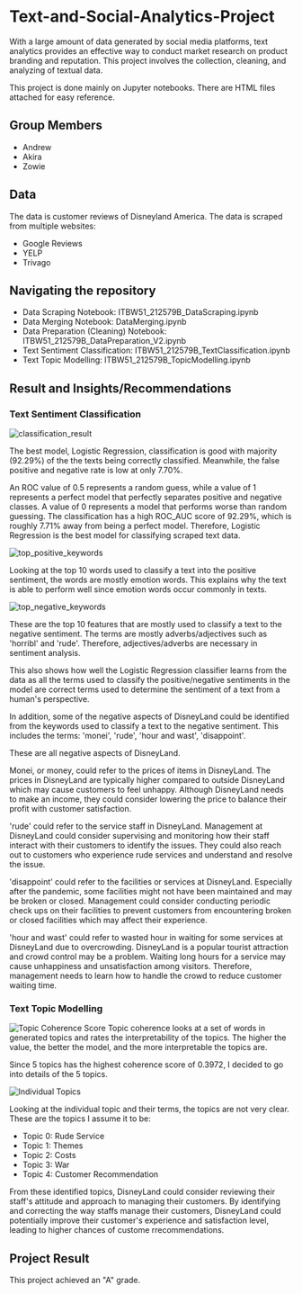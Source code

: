# Text-and-Social-Analytics-Project

With a large amount of data generated by social media platforms, text analytics provides an effective way to conduct market research on product branding and reputation. This project involves the collection, cleaning, and analyzing of textual data.

This project is done mainly on Jupyter notebooks. There are HTML files attached for easy reference.

## Group Members

- Andrew
- Akira
- Zowie

## Data

The data is customer reviews of Disneyland America. The data is scraped from multiple websites:
- Google Reviews
- YELP
- Trivago

## Navigating the repository

- Data Scraping Notebook: ITBW51_212579B_DataScraping.ipynb
- Data Merging Notebook: DataMerging.ipynb
- Data Preparation (Cleaning) Notebook: ITBW51_212579B_DataPreparation_V2.ipynb
- Text Sentiment Classification: ITBW51_212579B_TextClassification.ipynb
- Text Topic Modelling: ITBW51_212579B_TopicModelling.ipynb

## Result and Insights/Recommendations

### Text Sentiment Classification
![classification_result](https://github.com/exfang/Text-and-Social-Analytics-Project/assets/98097965/3097f612-0827-4676-99af-55dc0dd934bc)

The best model, Logistic Regression, classification is good with majority (92.29%) of the the texts being correctly classified. Meanwhile, the false positive and negative rate is low at only 7.70%.

An ROC value of 0.5 represents a random guess, while a value of 1 represents a perfect model that perfectly separates positive and negative classes. A value of 0 represents a model that performs worse than random guessing. The classification has a high ROC_AUC score of 92.29%, which is roughly 7.71% away from being a perfect model. Therefore, Logistic Regression is the best model for classifying scraped text data.

![top_positive_keywords](https://github.com/exfang/Text-and-Social-Analytics-Project/assets/98097965/710ad1a7-a988-48be-9fba-04c996be095b)

Looking at the top 10 words used to classify a text into the positive sentiment, the words are mostly emotion words. This explains why the text is able to perform well since emotion words occur commonly in texts.

![top_negative_keywords](https://github.com/exfang/Text-and-Social-Analytics-Project/assets/98097965/915f490c-946b-4442-8401-97dc02409a77)

These are the top 10 features that are mostly used to classify a text to the negative sentiment. The terms are mostly adverbs/adjectives such as 'horribl' and 'rude'. Therefore, adjectives/adverbs are necessary in sentiment analysis.

This also shows how well the Logistic Regression classifier learns from the data as all the terms used to classify the positive/negative sentiments in the model are correct terms used to determine the sentiment of a text from a human's perspective.

In addition, some of the negative aspects of DisneyLand could be identified from the keywords used to classify a text to the negative sentiment. This includes the terms: 'monei', 'rude', 'hour and wast', 'disappoint'.

These are all negative aspects of DisneyLand.

Monei, or money, could refer to the prices of items in DisneyLand. The prices in DisneyLand are typically higher compared to outside DisneyLand which may cause customers to feel unhappy. Although DisneyLand needs to make an income, they could consider lowering the price to balance their profit with customer satisfaction.

'rude' could refer to the service staff in DisneyLand. Management at DisneyLand could consider supervising and monitoring how their staff interact with their customers to identify the issues. They could also reach out to customers who experience rude services and understand and resolve the issue.

'disappoint' could refer to the facilities or services at DisneyLand. Especially after the pandemic, some facilities might not have been maintained and may be broken or closed. Management could consider conducting periodic check ups on their facilities to prevent customers from encountering broken or closed facilities which may affect their experience.

'hour and wast' could refer to wasted hour in waiting for some services at DisneyLand due to overcrowding. DisneyLand is a popular tourist attraction and crowd control may be a problem. Waiting long hours for a service may cause unhappiness and unsatisfaction among visitors. Therefore, management needs to learn how to handle the crowd to reduce customer waiting time.

### Text Topic Modelling

![Topic Coherence Score](https://github.com/exfang/Text-and-Social-Analytics-Project/assets/98097965/3931295b-0950-4b5c-979e-6d8cf0d16666)
Topic coherence looks at a set of words in generated topics and rates the interpretability of the topics. The higher the value, the better the model, and the more interpretable the topics are.

Since 5 topics has the highest coherence score of 0.3972, I decided to go into details of the 5 topics.

![Individual Topics](https://github.com/exfang/Text-and-Social-Analytics-Project/assets/98097965/c924a9a4-fc36-4b41-b938-baf5917fe4ab)

Looking at the individual topic and their terms, the topics are not very clear. These are the topics I assume it to be:

- Topic 0: Rude Service
- Topic 1: Themes
- Topic 2: Costs
- Topic 3: War
- Topic 4: Customer Recommendation

From these identified topics, DisneyLand could consider reviewing their staff's attitude and approach to managing their customers. By identifying and correcting the way staffs manage their customers, DisneyLand could potentially improve their customer's experience and satisfaction level, leading to higher chances of custome rrecommendations.

## Project Result
This project achieved an "A" grade.
